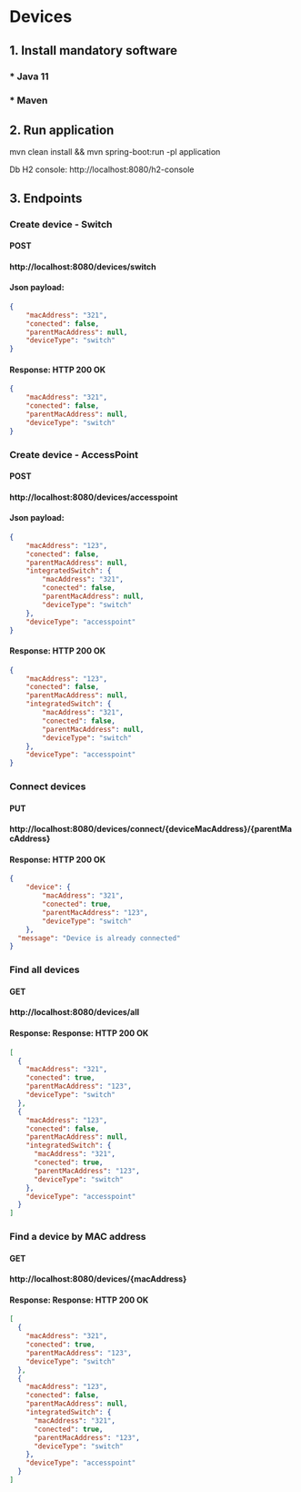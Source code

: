 # Devices
## 1. Install mandatory software
### * Java 11
### * Maven

## 2. Run application
mvn clean install && mvn spring-boot:run -pl application

Db H2 console: http://localhost:8080/h2-console

## 3. Endpoints

### Create device - Switch
#### POST
#### http://localhost:8080/devices/switch
#### Json payload:
```json
{
    "macAddress": "321",
    "conected": false,
    "parentMacAddress": null,
    "deviceType": "switch"
}
```
#### Response: HTTP 200 OK
```json
{
    "macAddress": "321",
    "conected": false,
    "parentMacAddress": null,
    "deviceType": "switch"
}
```
### Create device - AccessPoint
#### POST
#### http://localhost:8080/devices/accesspoint
#### Json payload:
```json
{
    "macAddress": "123",
    "conected": false,
    "parentMacAddress": null,
    "integratedSwitch": {
        "macAddress": "321",
        "conected": false,
        "parentMacAddress": null,
        "deviceType": "switch"
    },
    "deviceType": "accesspoint"
}
```
#### Response: HTTP 200 OK
```json
{
    "macAddress": "123",
    "conected": false,
    "parentMacAddress": null,
    "integratedSwitch": {
        "macAddress": "321",
        "conected": false,
        "parentMacAddress": null,
        "deviceType": "switch"
    },
    "deviceType": "accesspoint"
}
```
### Connect devices
#### PUT
#### http://localhost:8080/devices/connect/{deviceMacAddress}/{parentMacAddress}
#### Response: HTTP 200 OK
```json
{
    "device": {
        "macAddress": "321",
        "conected": true,
        "parentMacAddress": "123",
        "deviceType": "switch"
    },
  "message": "Device is already connected"
}
```
### Find all devices
#### GET
#### http://localhost:8080/devices/all
#### Response: Response: HTTP 200 OK
```json
[
  {
    "macAddress": "321",
    "conected": true,
    "parentMacAddress": "123",
    "deviceType": "switch"
  },
  {
    "macAddress": "123",
    "conected": false,
    "parentMacAddress": null,
    "integratedSwitch": {
      "macAddress": "321",
      "conected": true,
      "parentMacAddress": "123",
      "deviceType": "switch"
    },
    "deviceType": "accesspoint"
  }
]
```
### Find a device by MAC address
#### GET
#### http://localhost:8080/devices/{macAddress}
#### Response: Response: HTTP 200 OK
```json
[
  {
    "macAddress": "321",
    "conected": true,
    "parentMacAddress": "123",
    "deviceType": "switch"
  },
  {
    "macAddress": "123",
    "conected": false,
    "parentMacAddress": null,
    "integratedSwitch": {
      "macAddress": "321",
      "conected": true,
      "parentMacAddress": "123",
      "deviceType": "switch"
    },
    "deviceType": "accesspoint"
  }
]
```
